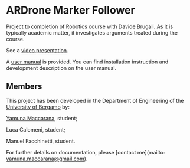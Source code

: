 ARDrone Marker Follower
======

Project to completion of Robotics course with Davide Brugali.
As it is typically academic matter, it investigates arguments treated during the course.

See a [video presentation](https://www.youtube.com/embed/kw8ptgEtCSw).

A [user manual](https://github.com/yamunamaccarana/unibg_ardrone/blob/master/Manual.pdf) is provided. You can find installation instruction and development description on the user manual.

## Members
This project has been developed in the Department of Engineering of the [University of Bergamo](http://www.unibg.it/struttura/struttura.asp?cerca=ingegneria_intro) by:

[Yamuna Maccarana](https://github.com/yamunamaccarana), student;

Luca Calomeni, student;

Manuel Facchinetti, student.

For further details on documentation, please [contact me](mailto: yamuna.maccarana@gmail.com).
